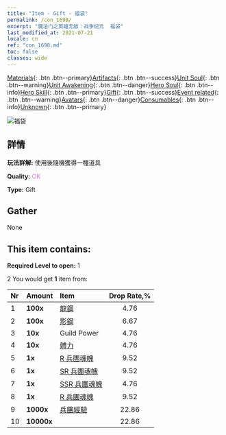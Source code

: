 ```yaml
---
title: "Item - Gift - 福袋"
permalink: /con_1698/
excerpt: "魔法门之英雄无敌：战争纪元  福袋"
last_modified_at: 2021-07-21
locale: cn
ref: "con_1698.md"
toc: false
classes: wide
---
```

 [Materials](/ItemsCN/){: .btn .btn--primary}[Artifacts](/ItemsCN/Artifacts/){: .btn .btn--success}[Unit Soul](/ItemsCN/UnitSoul/){: .btn .btn--warning}[Unit Awakening](/ItemsCN/UnitAwakening/){: .btn .btn--danger}[Hero Soul](/ItemsCN/HeroSoul/){: .btn .btn--info}[Hero Skill](/ItemsCN/HeroSkill/){: .btn .btn--primary}[Gift](/ItemsCN/Gift/){: .btn .btn--success}[Event related](/ItemsCN/Events/){: .btn .btn--warning}[Avatars](/ItemsCN/Avatars/){: .btn .btn--danger}[Consumables](/ItemsCN/Consumables/){: .btn .btn--info}[Unknown](/ItemsCN/Unknown/){: .btn .btn--primary}

 ![福袋](/images/t/i_907314.png)

## 詳情
 **玩法詳解:** 使用後隨機獲得一種道具

 **Quality:** <span style="color: #DA70D6">OK</span>

 **Type:** Gift

## Gather

  None

## This item contains:

 **Required Level to open:** 1

 2 You would get **1** item  from:

  | Nr | Amount |     Item    | Drop Rate,% |
  |:---|:-------|:------------|:---------:|
  | 1 |  **100x** | [龍鋼](/cn/Items/con_880/) | 4.76 | 
  | 2 |  **100x** | [影鋼](/cn/Items/con_881/) | 6.67 | 
  | 3 |  **10x** | Guild Power | 4.76 | 
  | 4 |  **10x** | [體力](/cn/Items/con_900/) | 4.76 | 
  | 5 |  **1x** | [R 兵團魂魄](/cn/Items/con_533/) | 9.52 | 
  | 6 |  **1x** | [SR 兵團魂魄](/cn/Items/con_534/) | 9.52 | 
  | 7 |  **1x** | [SSR 兵團魂魄](/cn/Items/con_535/) | 4.76 | 
  | 8 |  **1x** | [R 兵團魂魄](/cn/Items/con_533/) | 9.52 | 
  | 9 |  **1000x** | [兵團經驗](/cn/Items/con_902/) | 22.86 | 
  | 10 |  **10000x** | <i class="fas fa-coins"/> | 22.86 | 

